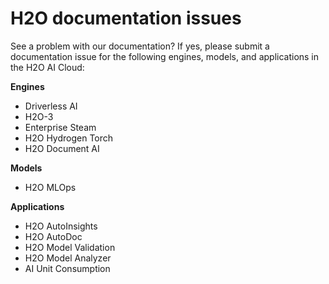 # H2O documentation issues 


See a problem with our documentation? If yes, please submit a documentation issue for the following engines, models, and applications in the H2O AI Cloud: 

**Engines**

- Driverless AI 
- H2O-3
- Enterprise Steam 
- H2O Hydrogen Torch 
- H2O Document AI


**Models**

- H2O MLOps 


**Applications** 

- H2O AutoInsights 
- H2O AutoDoc 
- H2O Model Validation 
- H2O Model Analyzer 
- AI Unit Consumption 

